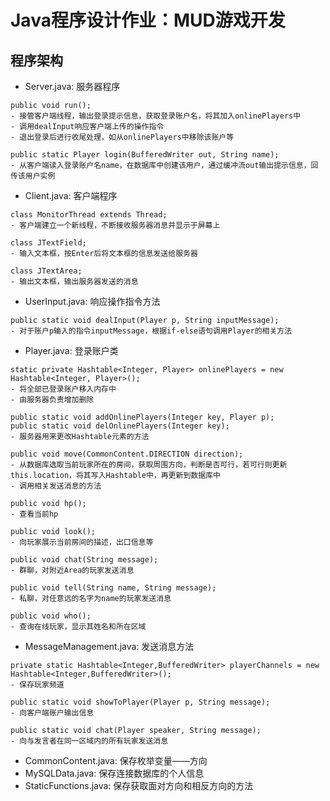 # Java程序设计作业：MUD游戏开发
## 程序架构
- Server.java: 服务器程序
```
public void run();
- 接管客户端线程，输出登录提示信息，获取登录账户名，将其加入onlinePlayers中
- 调用dealInput响应客户端上传的操作指令
- 退出登录后进行收尾处理，如从onlinePlayers中移除该账户等

public static Player login(BufferedWriter out, String name);
- 从客户端读入登录账户名name，在数据库中创建该用户，通过缓冲流out输出提示信息，回传该用户实例
```
- Client.java: 客户端程序
```
class MonitorThread extends Thread;
- 客户端建立一个新线程，不断接收服务器消息并显示于屏幕上

class JTextField;
- 输入文本框，按Enter后将文本框的信息发送给服务器

class JTextArea;
- 输出文本框，输出服务器发送的消息
```
- UserInput.java: 响应操作指令方法
```
public static void dealInput(Player p, String inputMessage);
- 对于账户p输入的指令inputMessage，根据if-else语句调用Player的相关方法
```
- Player.java: 登录账户类
```
static private Hashtable<Integer, Player> onlinePlayers = new Hashtable<Integer, Player>();
- 将全部已登录账户移入内存中
- 由服务器负责增加删除

public static void addOnlinePlayers(Integer key, Player p);
public static void delOnlinePlayers(Integer key);
- 服务器用来更改Hashtable元素的方法

public void move(CommonContent.DIRECTION direction);
- 从数据库选取当前玩家所在的房间，获取周围方向，判断是否可行，若可行则更新this.location，将其写入Hashtable中，再更新到数据库中
- 调用相关发送消息的方法

public void hp();
- 查看当前hp

public void look();
- 向玩家展示当前房间的描述，出口信息等

public void chat(String message);
- 群聊，对附近Area的玩家发送消息

public void tell(String name, String message);
- 私聊，对任意远的名字为name的玩家发送消息

public void who();
- 查询在线玩家，显示其姓名和所在区域
```
- MessageManagement.java: 发送消息方法
```
private static Hashtable<Integer,BufferedWriter> playerChannels = new Hashtable<Integer,BufferedWriter>();
- 保存玩家频道

public static void showToPlayer(Player p, String message);
- 向客户端账户输出信息

public static void chat(Player speaker, String message);
- 向与发言者在同一区域内的所有玩家发送消息
```
- CommonContent.java: 保存枚举变量——方向
- MySQLData.java: 保存连接数据库的个人信息
- StaticFunctions.java: 保存获取面对方向和相反方向的方法